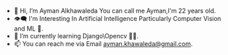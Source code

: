 - 👋 Hi, I’m Ayman Alkhawaleda You can call me Ayman,I'm 22 years old.
- :eye_speech_bubble: I'm Interesting In Artificial Intelligence Particularly Computer Vision and ML :yellow_heart:.
- 🌱 I’m currently learning Django\Opencv :eyes::snake:.
- 📫 You can reach me via Email ayman.khawaleda@gmail.com.

<!---
aymanKH9991/aymanKH9991 is a ✨ special ✨ repository because its `README.md` (this file) appears on your GitHub profile.
You can click the Preview link to take a look at your changes.
--->
